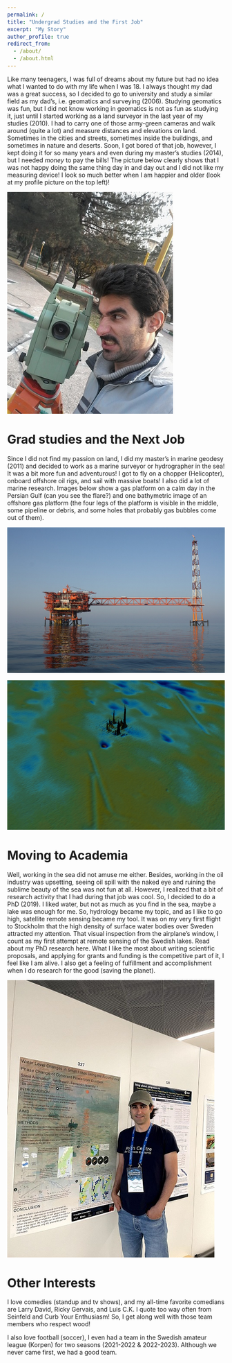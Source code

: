 ```yaml
---
permalink: /
title: "Undergrad Studies and the First Job"
excerpt: "My Story"
author_profile: true
redirect_from: 
  - /about/
  - /about.html
---
```

Like many teenagers, I was full of dreams about my future but had no idea what I wanted to do with my life when I was 18. I always thought my dad was a great success, so I decided to go to university and study a similar field as my dad’s, i.e. geomatics and surveying (2006). Studying geomatics was fun, but I did not know working in geomatics is not as fun as studying it, just until I started working as a land surveyor in the last year of my studies (2010). I had to carry one of those army-green cameras and walk around (quite a lot) and measure distances and elevations on land. Sometimes in the cities and streets, sometimes inside the buildings, and sometimes in nature and deserts. Soon, I got bored of that job, however, I kept doing it for so many years and even during my master’s studies (2014), but I needed *money* to pay the bills! The picture below clearly shows that I was not happy doing the same thing day in and day out and I did not like my measuring device! I look so much better when I am happier and older (look at my profile picture on the top left)!

![surveying](/images/Surveying.jpg)

# Grad studies and the Next Job
Since I did not find my passion on land, I did my master’s in marine geodesy (2011) and decided to work as a marine surveyor or hydrographer in the sea! It was a bit more fun and adventurous! I got to fly on a chopper (Helicopter), onboard offshore oil rigs, and sail with massive boats! I also did a lot of marine research. Images below show a gas platform on a calm day in the Persian Gulf (can you see the flare?) and one bathymetric image of an offshore gas platform (the four legs of the platform is visible in the middle, some pipeline or debris, and some holes that probably gas bubbles come out of them).

![surveying](/images/Rig.JPG)

![surveying](/images/Bathy.jpg)

# Moving to Academia
Well, working in the sea did not amuse me either. Besides, working in the oil industry was upsetting, seeing oil spill with the naked eye and ruining the sublime beauty of the sea was not fun at all. However, I realized that a bit of research activity that I had during that job was cool. So, I decided to do a PhD (2019). I liked water, but not as much as you find in the sea, maybe a lake was enough for me. So, hydrology became my topic, and as I like to go high, satellite remote sensing became my tool. It was on my very first flight to Stockholm that the high density of surface water bodies over Sweden attracted my attention. That visual inspection from the airplane’s window, I count as my first attempt at remote sensing of the Swedish lakes. Read about my PhD research here. What I like the most about writing scientific proposals, and applying for grants and funding is the competitive part of it, I feel like I am alive. I also get a feeling of fulfillment and accomplishment when I do research for the good (saving the planet).

![surveying](/images/phd.jpg)

# Other Interests
I love comedies (standup and tv shows), and my all-time favorite comedians are Larry David, Ricky Gervais, and Luis C.K. I quote too way often from Seinfeld and Curb Your Enthusiasm! So, I get along well with those team members who respect wood!

I also love football (soccer), I even had a team in the Swedish amateur league (Korpen) for two seasons (2021-2022 & 2022-2023). Although we never came first, we had a good team.


